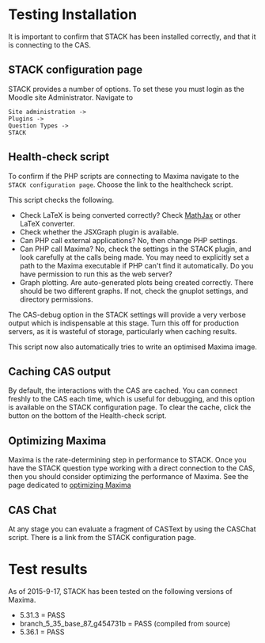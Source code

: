 # Testing Installation

It is important to confirm that STACK has been installed correctly, and that it is connecting to the CAS.

## STACK configuration page

STACK provides a number of options.  To set these you must login as the Moodle site Administrator.  Navigate to 

    Site administration -> 
    Plugins ->
    Question Types ->
    STACK
    
## Health-check script

To confirm if the PHP scripts are connecting to Maxima navigate to the `STACK configuration page`.  Choose the link to the healthcheck script.

This script checks the following. 

* Check LaTeX is being converted correctly?  Check [MathJax](../Developer/Mathjax.md) or other LaTeX converter.
* Check whether the JSXGraph plugin is available.
* Can PHP call external applications?  No, then change PHP settings. 
* Can PHP call Maxima? No, check the settings in the STACK plugin, and look carefully at the calls being made.  You may need to explicitly set a path to the Maxima executable if PHP can't find it automatically. Do you have permission to run this as the web server?
* Graph plotting. Are auto-generated plots being created correctly.  There should be two different graphs.  If not, check the gnuplot settings, and directory permissions.

The CAS-debug option in the STACK settings will provide a very verbose output which is indispensable at this stage.  Turn this off for production servers, as it is wasteful of storage, particularly when caching results.

This script now also automatically tries to write an optimised Maxima image.

## Caching CAS output

By default, the interactions with the CAS are cached.  You can connect freshly to the CAS each time, which is useful for  debugging, and this option is available on the STACK configuration page.  To clear the cache, click the button on the bottom of the Health-check script. 

## Optimizing Maxima 

Maxima is the rate-determining step in performance to STACK. Once you have the STACK question type working with a direct connection to the CAS, then you should consider optimizing the  performance of Maxima.  See the page dedicated to [optimizing Maxima](../CAS/Optimising_Maxima.md) 

## CAS Chat

At any stage you can evaluate a fragment of CASText by using the CASChat script.  There is a link from the STACK configuration page. 

# Test results

As of 2015-9-17, STACK has been tested on the following versions of Maxima.

* 5.31.3 = PASS
* branch_5_35_base_87_g454731b = PASS (compiled from source)
* 5.36.1 = PASS
